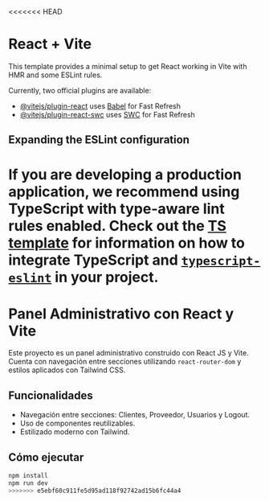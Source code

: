 <<<<<<< HEAD
# React + Vite

This template provides a minimal setup to get React working in Vite with HMR and some ESLint rules.

Currently, two official plugins are available:

- [@vitejs/plugin-react](https://github.com/vitejs/vite-plugin-react/blob/main/packages/plugin-react) uses [Babel](https://babeljs.io/) for Fast Refresh
- [@vitejs/plugin-react-swc](https://github.com/vitejs/vite-plugin-react/blob/main/packages/plugin-react-swc) uses [SWC](https://swc.rs/) for Fast Refresh

## Expanding the ESLint configuration

If you are developing a production application, we recommend using TypeScript with type-aware lint rules enabled. Check out the [TS template](https://github.com/vitejs/vite/tree/main/packages/create-vite/template-react-ts) for information on how to integrate TypeScript and [`typescript-eslint`](https://typescript-eslint.io) in your project.
=======
# Panel Administrativo con React y Vite

Este proyecto es un panel administrativo construido con React JS y Vite. Cuenta con navegación entre secciones utilizando `react-router-dom` y estilos aplicados con Tailwind CSS.

## Funcionalidades

- Navegación entre secciones: Clientes, Proveedor, Usuarios y Logout.
- Uso de componentes reutilizables.
- Estilizado moderno con Tailwind.

## Cómo ejecutar

```bash
npm install
npm run dev
>>>>>>> e5ebf60c911fe5d95ad118f92742ad15b6fc44a4
